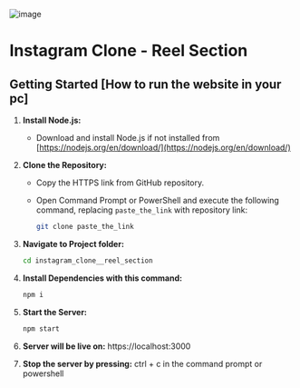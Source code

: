 ![image](https://github.com/Subhajitorrin/instagram_clone__reel_section/assets/109899216/e4c6184c-cbf0-4206-9b07-254be0ed083e)

# Instagram Clone - Reel Section

## Getting Started [How to run the website in your pc]

1. **Install Node.js:**
   - Download and install Node.js if not installed from [https://nodejs.org/en/download/](https://nodejs.org/en/download/)

2. **Clone the Repository:**
   - Copy the HTTPS link from GitHub repository.

   - Open Command Prompt or PowerShell and execute the following command, replacing `paste_the_link` with repository link:
     ```bash
     git clone paste_the_link
     ```

3. **Navigate to Project folder:**
   ```bash
   cd instagram_clone__reel_section
   ```

4. **Install Dependencies with this command:**
   ```bash
   npm i
   ```

5. **Start the Server:**
   ```bash
   npm start
   ```

5. **Server will be live on:**
https://localhost:3000

6. **Stop the server by pressing:**
ctrl + c in the command prompt or powershell
